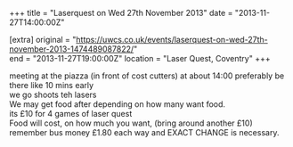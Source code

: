 +++
title = "Laserquest on Wed 27th November 2013"
date = "2013-11-27T14:00:00Z"

[extra]
original = "https://uwcs.co.uk/events/laserquest-on-wed-27th-november-2013-1474489087822/"    
end = "2013-11-27T19:00:00Z"
location = "Laser Quest, Coventry"
+++

meeting at the piazza (in front of cost cutters) at about 14:00 preferably be there like 10 mins early  
we go shoots teh lasers  
We may get food after depending on how many want food.  
its £10 for 4 games of laser quest  
Food will cost, on how much you want, (bring around another £10)  
remember bus money £1.80 each way and EXACT CHANGE is necessary.

